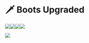 # 🗡 Boots Upgraded

![](<../../.gitbook/assets/5 (1).png>)![](<../../.gitbook/assets/31 (1).png>)![](../../.gitbook/assets/31.png)![](../../.gitbook/assets/53.png)

![](../../.gitbook/assets/61.png)
